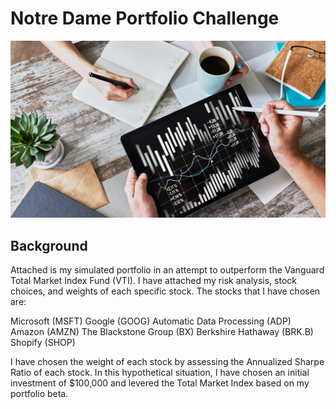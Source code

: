# Notre Dame Portfolio Challenge 

![Portfolio Analysis](Images/portfolio-analysis.png)

## Background
Attached is my simulated portfolio in an attempt to outperform the Vanguard Total Market Index Fund (VTI). I have attached my risk analysis, stock choices, and weights of each specific stock. The stocks that I have chosen are: 

Microsoft (MSFT)
Google (GOOG)
Automatic Data Processing (ADP)
Amazon (AMZN) 
The Blackstone Group (BX) 
Berkshire Hathaway (BRK.B)
Shopify (SHOP) 

I have chosen the weight of each stock by assessing the Annualized Sharpe Ratio of each stock. In this hypothetical situation, I have chosen an initial investment of $100,000 and levered the Total Market Index based on my portfolio beta. 
